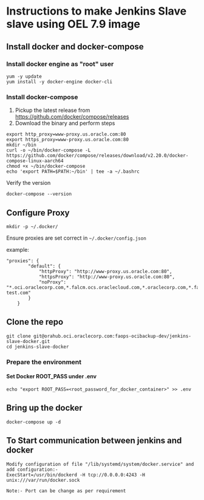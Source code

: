 # Instructions to make Jenkins Slave slave using OEL 7.9 image
## Install docker and docker-compose
### Install docker engine as "root" user
```
yum -y update
yum install -y docker-engine docker-cli 
```

### Install docker-compose
1. Pickup the latest release from https://github.com/docker/compose/releases
2. Download the binary and perform steps
```
export http_proxy=www-proxy.us.oracle.com:80
export https_proxy=www-proxy.us.oracle.com:80
mkdir ~/bin
curl -o ~/bin/docker-compose -L https://github.com/docker/compose/releases/download/v2.20.0/docker-compose-linux-aarch64
chmod +x ~/bin/docker-compose
echo 'export PATH=$PATH:~/bin' | tee -a ~/.bashrc
```
Verify the version
```
docker-compose --version
```
## Configure Proxy

```
mkdir -p ~/.docker/
```

Ensure proxies are set correct in `~/.docker/config.json`

example:
```
"proxies": {
		"default": {
			"httpProxy": "http://www-proxy.us.oracle.com:80",
			"httpsProxy": "http://www-proxy.us.oracle.com:80",
			"noProxy": "*.oci.oraclecorp.com,*.falcm.ocs.oraclecloud.com,*.oraclecorp.com,*.falcm.ocs.oc-test.com"
		}
	}
```

## Clone the repo
```
git clone git@orahub.oci.oraclecorp.com:faops-ocibackup-dev/jenkins-slave-docker.git
cd jenkins-slave-docker 
```

### Prepare the environment
#### Set Docker ROOT_PASS under .env 
```
echo "export ROOT_PASS=<root_password_for_docker_container>" >> .env
```
## Bring up the docker
```
docker-compose up -d
```

## To Start communication between jenkins and docker
```
Modify configuration of file "/lib/systemd/system/docker.service" and add configuration:-
ExecStart=/usr/bin/dockerd -H tcp://0.0.0.0:4243 -H unix:///var/run/docker.sock

Note:- Port can be change as per requirement
```
